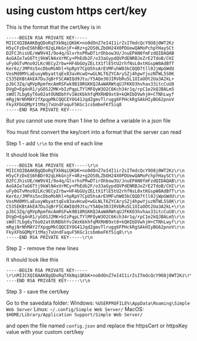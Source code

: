 # using custom https cert/key

This is the format that the cert/key is in

```
-----BEGIN RSA PRIVATE KEY-----
MIICXQIBAAKBgQDoRqTXkNqiQKbK+no0dOnZ7eI4I1irZsITmdcQcY9O8j0WT2Kz
H5yCFzDxES6hBDr02qLHkGnjF+4Rz+g2OS0LZbOH24X0PDUewQAMoPchpYHaySCt
D2FCJhisUE/mW9V4I/9o4q/GlvrhsPRwDTirOhbow3U/JnuEPAN0fmFzdQIDAQAB
AoGAIe7aG6Ttj9kWlN4xVrMCy+PhEdb2F/o33aGypdQVPdENRBJeZrE2TdoB/CHI
uFy0GTvMno92LKc9ECyZrbw+HF4bGUyZELtX1flE5tU2rhfNsL0xtKGspW8AdBfT
Ker6z/JMPXs5ncDboMsNhl+hpRpV7CpU5hsArEVMFuhWO3kCQQD7tll0JjWpGWdU
VosMd0MYLaEuxyWbyattqEx83avHcwQ+wGLNLT6ZYCArySZj4hpwYjuzNTWL5S0K
C535EKBtAkEA7DuJqBrFSCAWIQd9Jtu/Y5AQe30JIRVbRu5L1OIaOOt2Ua3A2kL+
pJbC3Zq/qRVpRpmfmcAmRSFwk9B10RGKKQJAaWARWtqUJFKKO3hvhax33itcCuU8
DVgD+Eg4nR1/yGOSJ2MK+bIzPqpLTYlMFQyW3O2C6Kch34r1q/rpC1e2kQJBALm5
sWdl7Lbg6yT6o02atOUNDbhYvIWzKbkhfqMXRHB9xt8+kQHIbDVwhjH+CTNhLwyf
mRgjNrNhMAY2fXpqpMkCQQCEYOG41JqdZgmvTlrugg6FPHckRgSAkHIyBG62pnoV
FkyXFbGQMpY1tMaj7xUndFaquF5KGc1csbmbeFKf5iq8
-----END RSA PRIVATE KEY-----
```

But you cannot use more than 1 line to define a variable in a json file

You must first convert the key/cert into a format that the server can read

Step 1 - add `\r\n` to the end of each line

It should look like this

```
-----BEGIN RSA PRIVATE KEY-----\r\n
MIICXQIBAAKBgQDoRqTXkNqiQKbK+no0dOnZ7eI4I1irZsITmdcQcY9O8j0WT2Kz\r\n
H5yCFzDxES6hBDr02qLHkGnjF+4Rz+g2OS0LZbOH24X0PDUewQAMoPchpYHaySCt\r\n
D2FCJhisUE/mW9V4I/9o4q/GlvrhsPRwDTirOhbow3U/JnuEPAN0fmFzdQIDAQAB\r\n
AoGAIe7aG6Ttj9kWlN4xVrMCy+PhEdb2F/o33aGypdQVPdENRBJeZrE2TdoB/CHI\r\n
uFy0GTvMno92LKc9ECyZrbw+HF4bGUyZELtX1flE5tU2rhfNsL0xtKGspW8AdBfT\r\n
Ker6z/JMPXs5ncDboMsNhl+hpRpV7CpU5hsArEVMFuhWO3kCQQD7tll0JjWpGWdU\r\n
VosMd0MYLaEuxyWbyattqEx83avHcwQ+wGLNLT6ZYCArySZj4hpwYjuzNTWL5S0K\r\n
C535EKBtAkEA7DuJqBrFSCAWIQd9Jtu/Y5AQe30JIRVbRu5L1OIaOOt2Ua3A2kL+\r\n
pJbC3Zq/qRVpRpmfmcAmRSFwk9B10RGKKQJAaWARWtqUJFKKO3hvhax33itcCuU8\r\n
DVgD+Eg4nR1/yGOSJ2MK+bIzPqpLTYlMFQyW3O2C6Kch34r1q/rpC1e2kQJBALm5\r\n
sWdl7Lbg6yT6o02atOUNDbhYvIWzKbkhfqMXRHB9xt8+kQHIbDVwhjH+CTNhLwyf\r\n
mRgjNrNhMAY2fXpqpMkCQQCEYOG41JqdZgmvTlrugg6FPHckRgSAkHIyBG62pnoV\r\n
FkyXFbGQMpY1tMaj7xUndFaquF5KGc1csbmbeFKf5iq8\r\n
-----END RSA PRIVATE KEY-----\r\n
```

Step 2 - remove the new lines

It should look like this

```
-----BEGIN RSA PRIVATE KEY-----\r\nMIICXQIBAAKBgQDoRqTXkNqiQKbK+no0dOnZ7eI4I1irZsITmdcQcY9O8j0WT2Kz\r\nH5yCFzDxES6hBDr02qLHkGnjF+4Rz+g2OS0LZbOH24X0PDUewQAMoPchpYHaySCt\r\nD2FCJhisUE/mW9V4I/9o4q/GlvrhsPRwDTirOhbow3U/JnuEPAN0fmFzdQIDAQAB\r\nAoGAIe7aG6Ttj9kWlN4xVrMCy+PhEdb2F/o33aGypdQVPdENRBJeZrE2TdoB/CHI\r\nuFy0GTvMno92LKc9ECyZrbw+HF4bGUyZELtX1flE5tU2rhfNsL0xtKGspW8AdBfT\r\nKer6z/JMPXs5ncDboMsNhl+hpRpV7CpU5hsArEVMFuhWO3kCQQD7tll0JjWpGWdU\r\nVosMd0MYLaEuxyWbyattqEx83avHcwQ+wGLNLT6ZYCArySZj4hpwYjuzNTWL5S0K\r\nC535EKBtAkEA7DuJqBrFSCAWIQd9Jtu/Y5AQe30JIRVbRu5L1OIaOOt2Ua3A2kL+\r\npJbC3Zq/qRVpRpmfmcAmRSFwk9B10RGKKQJAaWARWtqUJFKKO3hvhax33itcCuU8\r\nDVgD+Eg4nR1/yGOSJ2MK+bIzPqpLTYlMFQyW3O2C6Kch34r1q/rpC1e2kQJBALm5\r\nsWdl7Lbg6yT6o02atOUNDbhYvIWzKbkhfqMXRHB9xt8+kQHIbDVwhjH+CTNhLwyf\r\nmRgjNrNhMAY2fXpqpMkCQQCEYOG41JqdZgmvTlrugg6FPHckRgSAkHIyBG62pnoV\r\nFkyXFbGQMpY1tMaj7xUndFaquF5KGc1csbmbeFKf5iq8\r\n-----END RSA PRIVATE KEY-----\r\n
```

Step 3 - save the cert/key

Go to the savedata folder: 
Windows: `%USERPROFILE%\AppData\Roaming\Simple Web Server`
Linux: `~/.config/Simple Web Server/`
MacOS: `$HOME/Library/Application Support/Simple Web Server/`

and open the file named `config.json` and replace the httpsCert or httpsKey value with your custom cert/key

